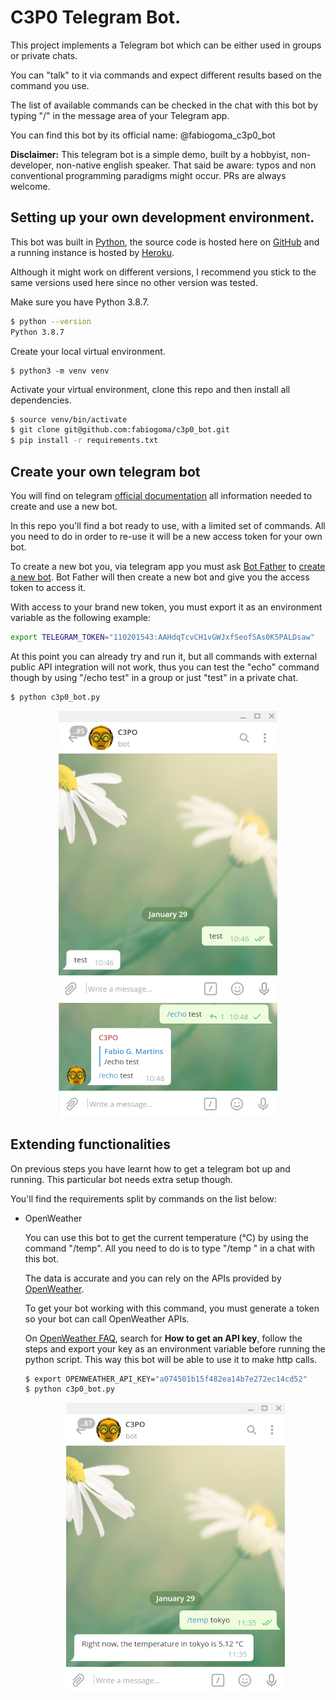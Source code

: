 # C3P0 Telegram Bot.

This project implements a Telegram bot which can be either used in groups or private chats.

You can "talk" to it via commands and expect different results based on the command you use.

The list of available commands can be checked in the chat with this bot by typing "/" in the message area of your Telegram app.

You can find this bot by its official name: @fabiogoma_c3p0_bot

**Disclaimer:** This telegram bot is a simple demo, built by a hobbyist, non-developer, non-native english speaker. That said be aware: typos and non conventional programming paradigms might occur. PRs are always welcome.

## Setting up your own development environment.

This bot was built in [Python](http://python.org/), the source code is hosted here on [GitHub](https://github.com/) and a running instance is hosted by [Heroku](https://www.heroku.com/).

Although it might work on different versions, I recommend you stick to the same versions used here since no other version was tested.

Make sure you have Python 3.8.7.

```bash
$ python --version
Python 3.8.7
```
Create your local virtual environment.
```
$ python3 -m venv venv
```
Activate your virtual environment, clone this repo and then install all dependencies.
```bash
$ source venv/bin/activate
$ git clone git@github.com:fabiogoma/c3p0_bot.git
$ pip install -r requirements.txt
```

## Create your own telegram bot

You will find on telegram [official documentation](https://core.telegram.org/bots#) all information needed to create and use a new bot.

In this repo you'll find a bot ready to use, with a limited set of commands. All you need to do in order to re-use it will be a new access token for your own bot.

To create a new bot you, via telegram app you must ask [Bot Father](https://t.me/botfather) to [create a new bot](https://core.telegram.org/bots#creating-a-new-bot). Bot Father will then create a new bot and give you the access token to access it.

With access to your brand new token, you must export it as an environment variable as the following example:

```bash
export TELEGRAM_TOKEN="110201543:AAHdqTcvCH1vGWJxfSeofSAs0K5PALDsaw"
```
At this point you can already try and run it, but all commands with external public API integration will not work, thus you can test the "echo" command though by using "/echo test" in a group or just "test" in a private chat.
```bash
$ python c3p0_bot.py
```
<div style="text-align:center">
    <img src="images/private_chat_test.png" title="Private Chat"/>
    <img src="images/group_chat_test.png" title="Group Chat"/>
</div>

## Extending functionalities

On previous steps you have learnt how to get a telegram bot up and running. This particular bot needs extra setup though.

You'll find the requirements split by commands on the list below:

* OpenWeather

    You can use this bot to get the current temperature (°C) by using the command "/temp". All you need to do is to type "/temp <city name>" in a chat with this bot.

    The data is accurate and you can rely on the APIs provided by [OpenWeather](https://openweathermap.org/current).

    To get your bot working with this command, you must generate a token so your bot can call OpenWeather APIs.

    On [OpenWeather FAQ](https://openweathermap.org/faq), search for **How to get an API key**, follow the steps and export your key as an environment variable before running the python script. This way this bot will be able to use it to make http calls.

    ```bash
    $ export OPENWEATHER_API_KEY="a074501b15f482ea14b7e272ec14cd52"
    $ python c3p0_bot.py
    ```

    <div style="text-align:center">
        <img src="images/temp_command_test.png" title="Temp Command"/>
    </div>
